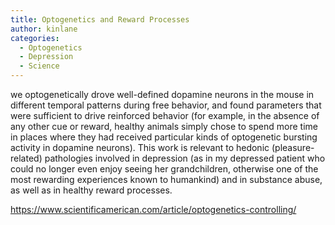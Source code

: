 ```yaml
---
title: Optogenetics and Reward Processes
author: kinlane
categories:
  - Optogenetics
  - Depression
  - Science
---
```

we optogenetically drove well-defined dopamine neurons in the mouse in different temporal patterns during free behavior, and found parameters that were sufficient to drive reinforced behavior (for example, in the absence of any other cue or reward, healthy animals simply chose to spend more time in places where they had received particular kinds of optogenetic bursting activity in dopamine neurons). This work is relevant to hedonic (pleasure-related) pathologies involved in depression (as in my depressed patient who could no longer even enjoy seeing her grandchildren, otherwise one of the most rewarding experiences known to humankind) and in substance abuse, as well as in healthy reward processes.

https://www.scientificamerican.com/article/optogenetics-controlling/